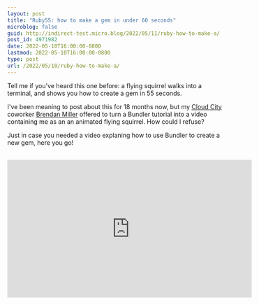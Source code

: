 ```yaml
---
layout: post
title: "Ruby55: how to make a gem in under 60 seconds"
microblog: false
guid: http://indirect-test.micro.blog/2022/05/11/ruby-how-to-make-a/
post_id: 4971982
date: 2022-05-10T16:00:00-0800
lastmod: 2022-05-10T16:00:00-0800
type: post
url: /2022/05/10/ruby-how-to-make-a/
---
```


Tell me if you've heard this one before: a flying squirrel walks into a terminal, and shows you how to create a gem in 55 seconds.

I've been meaning to post about this for 18 months now, but my [Cloud City](https://cloudcity.io) coworker [Brendan Miller](https://twitter.com/brendanpgh) offered to turn a Bundler tutorial into a video containing me as an an animated flying squirrel. How could I refuse?

Just in case you needed a video explaning how to use Bundler to create a new gem, here you go!

<br>

<iframe width="560" height="315" src="https://www.youtube-nocookie.com/embed/NNBiwZ1Cbso" title="YouTube video player" frameborder="0" allow="accelerometer; autoplay; clipboard-write; encrypted-media; gyroscope; picture-in-picture" allowfullscreen></iframe>
